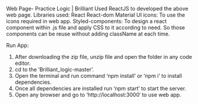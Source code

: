 Web Page- Practice Logic | Brilliant
Used ReactJS to developed the above web page.
Libraries used: 
React
React-dom
Material UI icons: To use the icons required in web app.
Styled-components: To design a react component within .js file and apply CSS to it according to need. So those components can be reuse without adding className at each time.


Run App:
1. After downloading the zip file, unzip file and open the folder in any code editor.
2. cd to the ‘Brilliant_logic-master’.
3. Open the terminal and run command ‘npm install’ or ‘npm i’ to install dependencies.
4. Once all dependencies are installed run ‘npm start’ to start the server.
5. Open any browser and go to ‘http://localhost:3000‘ to use web app.

